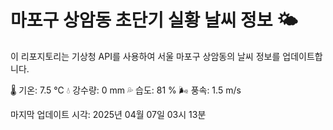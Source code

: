 
# 마포구 상암동 초단기 실황 날씨 정보 🌤️

이 리포지토리는 기상청 API를 사용하여 서울 마포구 상암동의 날씨 정보를 업데이트합니다. 

🌡️ 기온: 7.5 ℃
💧 강수량: 0 mm
💦 습도: 81 %
🌬️ 풍속: 1.5 m/s

마지막 업데이트 시각: 2025년 04월 07일 03시 13분    
